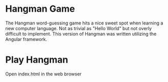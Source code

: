 # Hangman Game
The Hangman word-guessing game hits a nice sweet spot when learning a new computer language. Not as trivial as "Hello World" but not overly difficult to implement.
This version of Hangman was written utilizing the Angular framework.

# Play Hangman
Open index.html in the web browser
